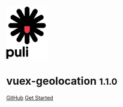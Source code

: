 ![logo](_media/logo.png)

# vuex-geolocation <small>1.1.0</small>

[GitHub](https://github.com/pulilab/vuex-geolocation)
[Get Started](#vuex-geolocation)
